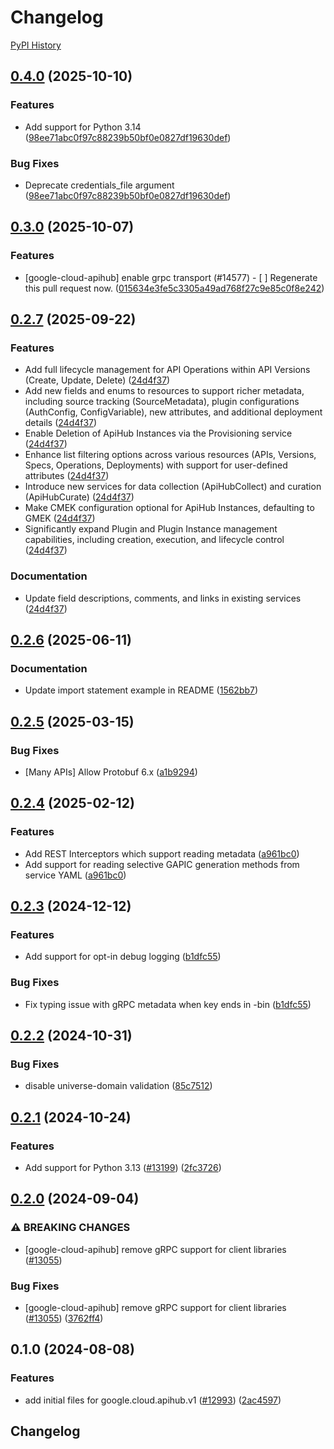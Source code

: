# Changelog

[PyPI History][1]

[1]: https://pypi.org/project/google-cloud-apihub/#history

## [0.4.0](https://github.com/googleapis/google-cloud-python/compare/google-cloud-apihub-v0.3.0...google-cloud-apihub-v0.4.0) (2025-10-10)


### Features

* Add support for Python 3.14  ([98ee71abc0f97c88239b50bf0e0827df19630def](https://github.com/googleapis/google-cloud-python/commit/98ee71abc0f97c88239b50bf0e0827df19630def))


### Bug Fixes

* Deprecate credentials_file argument  ([98ee71abc0f97c88239b50bf0e0827df19630def](https://github.com/googleapis/google-cloud-python/commit/98ee71abc0f97c88239b50bf0e0827df19630def))

## [0.3.0](https://github.com/googleapis/google-cloud-python/compare/google-cloud-apihub-v0.2.7...google-cloud-apihub-v0.3.0) (2025-10-07)


### Features

* [google-cloud-apihub] enable grpc transport (#14577) - [ ] Regenerate this pull request now. ([015634e3fe5c3305a49ad768f27c9e85c0f8e242](https://github.com/googleapis/google-cloud-python/commit/015634e3fe5c3305a49ad768f27c9e85c0f8e242))

## [0.2.7](https://github.com/googleapis/google-cloud-python/compare/google-cloud-apihub-v0.2.6...google-cloud-apihub-v0.2.7) (2025-09-22)


### Features

* Add full lifecycle management for API Operations within API Versions (Create, Update, Delete) ([24d4f37](https://github.com/googleapis/google-cloud-python/commit/24d4f37adcd333552c834fd6a4fcfb41522c90df))
* Add new fields and enums to resources to support richer metadata, including source tracking (SourceMetadata), plugin configurations (AuthConfig, ConfigVariable), new attributes, and additional deployment details ([24d4f37](https://github.com/googleapis/google-cloud-python/commit/24d4f37adcd333552c834fd6a4fcfb41522c90df))
* Enable Deletion of ApiHub Instances via the Provisioning service ([24d4f37](https://github.com/googleapis/google-cloud-python/commit/24d4f37adcd333552c834fd6a4fcfb41522c90df))
* Enhance list filtering options across various resources (APIs, Versions, Specs, Operations, Deployments) with support for user-defined attributes ([24d4f37](https://github.com/googleapis/google-cloud-python/commit/24d4f37adcd333552c834fd6a4fcfb41522c90df))
* Introduce new services for data collection (ApiHubCollect) and curation (ApiHubCurate) ([24d4f37](https://github.com/googleapis/google-cloud-python/commit/24d4f37adcd333552c834fd6a4fcfb41522c90df))
* Make CMEK configuration optional for ApiHub Instances, defaulting to GMEK ([24d4f37](https://github.com/googleapis/google-cloud-python/commit/24d4f37adcd333552c834fd6a4fcfb41522c90df))
* Significantly expand Plugin and Plugin Instance management capabilities, including creation, execution, and lifecycle control ([24d4f37](https://github.com/googleapis/google-cloud-python/commit/24d4f37adcd333552c834fd6a4fcfb41522c90df))


### Documentation

* Update field descriptions, comments, and links in existing services ([24d4f37](https://github.com/googleapis/google-cloud-python/commit/24d4f37adcd333552c834fd6a4fcfb41522c90df))

## [0.2.6](https://github.com/googleapis/google-cloud-python/compare/google-cloud-apihub-v0.2.5...google-cloud-apihub-v0.2.6) (2025-06-11)


### Documentation

* Update import statement example in README ([1562bb7](https://github.com/googleapis/google-cloud-python/commit/1562bb740c7cd56179e52185dde3c32af861de5e))

## [0.2.5](https://github.com/googleapis/google-cloud-python/compare/google-cloud-apihub-v0.2.4...google-cloud-apihub-v0.2.5) (2025-03-15)


### Bug Fixes

* [Many APIs] Allow Protobuf 6.x ([a1b9294](https://github.com/googleapis/google-cloud-python/commit/a1b9294d0bf6e27c2a951d6df7faf7807dc5420b))

## [0.2.4](https://github.com/googleapis/google-cloud-python/compare/google-cloud-apihub-v0.2.3...google-cloud-apihub-v0.2.4) (2025-02-12)


### Features

* Add REST Interceptors which support reading metadata ([a961bc0](https://github.com/googleapis/google-cloud-python/commit/a961bc029201b72fc4923490aeb3d82781853e6a))
* Add support for reading selective GAPIC generation methods from service YAML ([a961bc0](https://github.com/googleapis/google-cloud-python/commit/a961bc029201b72fc4923490aeb3d82781853e6a))

## [0.2.3](https://github.com/googleapis/google-cloud-python/compare/google-cloud-apihub-v0.2.2...google-cloud-apihub-v0.2.3) (2024-12-12)


### Features

* Add support for opt-in debug logging ([b1dfc55](https://github.com/googleapis/google-cloud-python/commit/b1dfc556d4652a48564ff37becb31d5a06ee2b5b))


### Bug Fixes

* Fix typing issue with gRPC metadata when key ends in -bin ([b1dfc55](https://github.com/googleapis/google-cloud-python/commit/b1dfc556d4652a48564ff37becb31d5a06ee2b5b))

## [0.2.2](https://github.com/googleapis/google-cloud-python/compare/google-cloud-apihub-v0.2.1...google-cloud-apihub-v0.2.2) (2024-10-31)


### Bug Fixes

* disable universe-domain validation ([85c7512](https://github.com/googleapis/google-cloud-python/commit/85c7512bbdde2b9cc60b4ad42b8c36c4558a07a5))

## [0.2.1](https://github.com/googleapis/google-cloud-python/compare/google-cloud-apihub-v0.2.0...google-cloud-apihub-v0.2.1) (2024-10-24)


### Features

* Add support for Python 3.13 ([#13199](https://github.com/googleapis/google-cloud-python/issues/13199)) ([2fc3726](https://github.com/googleapis/google-cloud-python/commit/2fc372685731141ca1ed2a917dd18bacd79db88e))

## [0.2.0](https://github.com/googleapis/google-cloud-python/compare/google-cloud-apihub-v0.1.0...google-cloud-apihub-v0.2.0) (2024-09-04)


### ⚠ BREAKING CHANGES

* [google-cloud-apihub] remove gRPC support for client libraries ([#13055](https://github.com/googleapis/google-cloud-python/issues/13055))

### Bug Fixes

* [google-cloud-apihub] remove gRPC support for client libraries ([#13055](https://github.com/googleapis/google-cloud-python/issues/13055)) ([3762ff4](https://github.com/googleapis/google-cloud-python/commit/3762ff40e51466bc516939a31732300c8e20211a))

## 0.1.0 (2024-08-08)


### Features

* add initial files for google.cloud.apihub.v1 ([#12993](https://github.com/googleapis/google-cloud-python/issues/12993)) ([2ac4597](https://github.com/googleapis/google-cloud-python/commit/2ac4597188c70a922479bf48adf2a88d850bc534))

## Changelog
